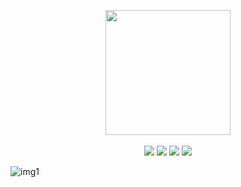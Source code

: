 <p align="center">
    <a href="https://github.com/m0cb/dotfiles/">
        <img align="center" src="https://i.imgur.com/XJgLG2U.png" width="200"></a>
  <br>
  <br>
  <a href="https://archlinux.org/"><img src="https://img.shields.io/badge/Arch%20Linux-1793D1?logo=arch-linux&logoColor=fff&style=flat"></a>
  <a href="https://www.vim.org/"><img src="https://img.shields.io/badge/VIM-%2311AB00.svg?style=flat&logo=vim&logoColor=white"></a>
  <a href="https://kernel.org/"><img src="https://img.shields.io/badge/Linux-FCC624?style=flat&logo=linux&logoColor=black"></a>
  <a href="https://www.gnu.org/software/bash/"><img src="https://img.shields.io/badge/Bash-%23121011.svg?style=flat&logo=gnu-bash&logoColor=white"></a>
</p>

![img1](https://i.imgur.com/0Uo1S1U.png)
